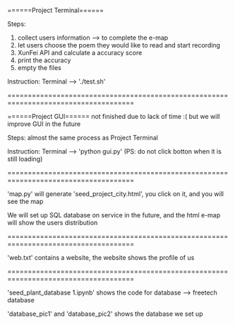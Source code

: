 ======Project Terminal======

Steps:
  1. collect users information --> to complete the e-map
  2. let users choose the poem they would like to read and start recording
  3. XunFei API and calculate a accuracy score
  4. print the accuracy
  5. empty the files

Instruction:
  Terminal --> './test.sh'


=====================================================================================



======Project GUI======
not finished due to lack of time :(
but we will improve GUI in the future

Steps:
  almost the same process as Project Terminal
 
Instruction:
  Terminal --> 'python gui.py' (PS: do not click botton when it is still loading)



=====================================================================================



'map.py' will generate 'seed_project_city.html', you click on it, and you will see the map

We will set up SQL database on service in the future, and the html e-map will show the users distribution



=====================================================================================



'web.txt' contains a website, the website shows the profile of us



=====================================================================================

'seed_plant_database 1.ipynb' shows the code for database --> freetech database 

'database_pic1' and 'database_pic2' shows the database we set up
